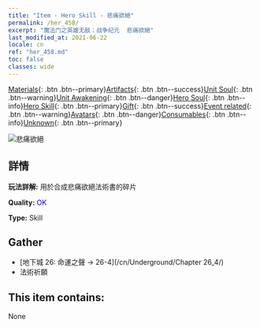 ```yaml
---
title: "Item - Hero Skill - 悲痛欲絕"
permalink: /her_458/
excerpt: "魔法门之英雄无敌：战争纪元  悲痛欲絕"
last_modified_at: 2021-06-22
locale: cn
ref: "her_458.md"
toc: false
classes: wide
---
```

 [Materials](/ItemsCN/){: .btn .btn--primary}[Artifacts](/ItemsCN/Artifacts/){: .btn .btn--success}[Unit Soul](/ItemsCN/UnitSoul/){: .btn .btn--warning}[Unit Awakening](/ItemsCN/UnitAwakening/){: .btn .btn--danger}[Hero Soul](/ItemsCN/HeroSoul/){: .btn .btn--info}[Hero Skill](/ItemsCN/HeroSkill/){: .btn .btn--primary}[Gift](/ItemsCN/Gift/){: .btn .btn--success}[Event related](/ItemsCN/Events/){: .btn .btn--warning}[Avatars](/ItemsCN/Avatars/){: .btn .btn--danger}[Consumables](/ItemsCN/Consumables/){: .btn .btn--info}[Unknown](/ItemsCN/Unknown/){: .btn .btn--primary}

 ![悲痛欲絕](/images/t/ps_beitongyujue.png)

## 詳情
 **玩法詳解:** 用於合成悲痛欲絕法術書的碎片

 **Quality:** <span style="color: #0000CD">OK</span>

 **Type:** Skill

## Gather

*    [地下城 26: 命運之聲 -> 26-4](/cn/Underground/Chapter 26_4/) 
*    法術祈願 

## This item contains:

  None

